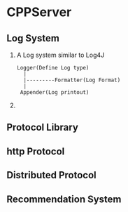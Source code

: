 # CPPServer

## Log System
1. A Log system similar to Log4J
   ```
   Logger(Define Log type)
     |
     |---------Formatter(Log Format)
     | 
    Appender(Log printout)
   ```
2. 

## Protocol Library

## http Protocol 

## Distributed Protocol 

## Recommendation System